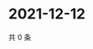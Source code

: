 # 2021-12-12

共 0 条

<!-- BEGIN WEIBO -->
<!-- 最后更新时间 Sun Dec 12 2021 05:07:29 GMT+0800 (China Standard Time) -->

<!-- END WEIBO -->
